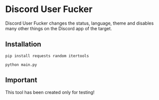 # Discord User Fucker 

Discord User Fucker changes the status, language, theme and disables many other things on the Discord app of the target.

## Installation

```
pip install requests random itertools
```
```
python main.py
```


## Important
This tool has been created only for testing!
